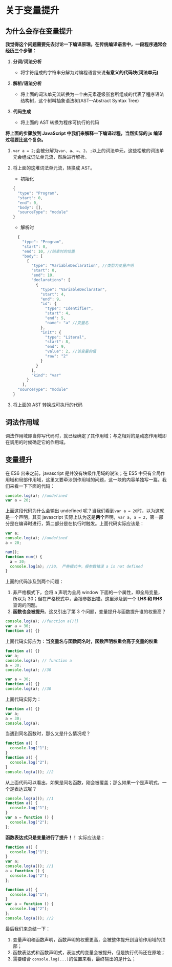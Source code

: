 <!--
 * @Description: 变量提升
 * @Author: wangyi
 * @Date: 2019-09-05 11:06:08
 * @LastEditTime: 2020-04-16 10:21:51
 * @LastEditors: Please set LastEditors
 -->

# 关于变量提升

## 为什么会存在变量提升

**我觉得这个问题需要先去讨论一下编译原理。在传统编译语言中，一段程序通常会经历三个步骤：**

1. **分词/词法分析**

   - 将字符组成的字符串分解为对编程语言来说**有意义的代码块(词法单元)**

2. **解析/语法分析**

   - 将上面的词法单元流转换为一个由元素逐级嵌套所组成的代表了程序语法结构树，这个树叫抽象语法树(AST--Abstract Syntax Tree)

3. **代码生成**
   - 将上面的 AST 转换为程序可执行的代码

**将上面的步骤放到 JavaScript 中我们来解释一下编译过程，当然实际的 js 编译过程要比这个复杂。**

1. `var a = 2;`会被分解为`var`、`a`、`=`、`2`、`;`以上的词法单元，这些松散的词法单元会组成词法单元流，然后进行解析。
2. 将上面的这堆词法单元流，转换成 AST。

   - 初始化

   ```javascript
   {
     "type": "Program",
     "start": 0,
     "end": 0,
     "body": [],
     "sourceType": "module"
   }
   ```

   - 解析时

   ```javascript
     {
       "type": "Program",
       "start": 0,
       "end": 10, //结束时的位置
       "body": [
         {
           "type": "VariableDeclaration", //类型为变量声明
           "start": 0,
           "end": 10,
           "declarations": [
             {
               "type": "VariableDeclarator",
               "start": 4,
               "end": 9,
               "id": {
                 "type": "Identifier",
                 "start": 4,
                 "end": 5,
                 "name": "a" //变量名
               },
               "init": {
                 "type": "Literal",
                 "start": 8,
                 "end": 9,
                 "value": 2, //该变量的值
                 "raw": "2"
               }
             }
           ],
           "kind": "var"
         }
       ],
     "sourceType": "module"
   }
   ```

3. 将上面的 AST 转换成可执行的代码

## 词法作用域

词法作用域即当你写代码时，就已经确定了其作用域；与之相对的是动态作用域即在调用的时候确定它的作用域。

## 变量提升

在 ES6 出来之前，javascript 是并没有块级作用域的说法；在 ES5 中只有全局作用域和局部作用域，这里又要牵涉到作用域的问题，这一块的内容单独写一篇。我们来看一下下面的代码：

```javascript
console.log(a); //undefined
var a = 20;
```

上面这段代码为什么会输出 undefined 呢？当我们看到`var a = 20`时，以为这就是一个声明，其实 javascript 实际上认为这是**两个**声明，`var a`，`a = 2`，第一部分是在编译时进行，第二部分是在执行时触发。上面代码实际应该是：

```javascript
var a;
console.log(a); //undefined
a = 20;
```

```javascript
num();
function num() {
  a = 30;
  console.log(a); //30， 严格模式中，报参数错误 a is not defined
}
```

上面的代码涉及到两个问题：

1. 非严格模式下，会将 a 声明为全局 window 下面的一个属性，即全局变量，所以为 30；但在严格模式中，会报参数出错。这里涉及到一个 **LHS 和 RHS** 查询的问题。
2. **函数也会被提升**。这又引出了第 3 个问题，变量提升与函数提升谁的权重高？

```javascript
console.log(a); //function a(){}
var a = 30;
function a() {}
```

上面代码实际应为：**当变量名与函数同名时，函数声明权重会高于变量的权重**

```javascript
function a() {}
var a;
console.log(a); // function a
a = 30;
console.log(a); //30
```

```javascript
var a = 30;
function a() {}
console.log(a); //30
```

上面代码实际为：

```javascript
function a() {}
var a;
a = 30;
console.log(a);
```

当遇到同名函数时，那么又是什么情况呢？

```javascript
function a() {
  console.log("1");
}
function a() {
  console.log("2");
}
console.log(a()); //2
```

从上面代码可以看出，如果是同名函数，刚会被覆盖；那么如果一个是声明式，一个是表达式呢？

```javascript
console.log(a()); //1
function a() {
  console.log("1");
}
var a = function () {
  console.log("2");
};
```

**函数表达式只是变量进行了提升！！** 实际应该是：

```javascript
function a() {
  console.log("1");
}
var a;
console.log(a()); //1
a = function () {
  console.log("2");
};
```

```javascript
function a() {
  console.log("1");
}
var a = function () {
  console.log("2");
};
console.log(a()); //2
```

最后我们来总结一下：

1. 变量声明和函数声明，函数声明的权重更高，会被整体提升到当前作用域的顶部；
2. 函数表达式和函数声明式，表达式的变量会被提升，但是执行代码还在原地；
3. 需要结合 `console.log(...)`的位置来看，最终输出的是什么；
